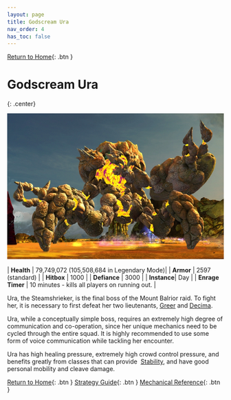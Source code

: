```yaml
---
layout: page
title: Godscream Ura
nav_order: 4
has_toc: false
---
```


[Return to Home](../index.html){: .btn }

# Godscream Ura
{: .center}

<img src="../images/ura.webp" />

| **Health** | 79,749,072 (105,508,684 in Legendary Mode)|
| **Armor** |  2597 (standard) |
| **Hitbox** | 1000 |
| **Defiance** | 3000 |
| **Instance**| Day |
| **Enrage Timer** | 10 minutes - kills all players on running out. |

Ura, the Steamshrieker, is the final boss of the Mount Balrior raid. To fight her, it is necessary to first defeat her two lieutenants, [Greer](../greer/overview.html) and [Decima](../decima/overview.html).

Ura, while a conceptually simple boss, requires an extremely high degree of communication and co-operation, since her unique mechanics need to be cycled through the entire squad. It is highly recommended to use some form of voice communication while tackling her encounter.

Ura has high healing pressure, extremely high crowd control pressure, and benefits greatly from classes that can provide <img class="inline stability"> [Stability](https://wiki.guildwars2.com/Stability), and have good personal mobility and cleave damage.

[Return to Home](../index.html){: .btn } [Strategy Guide](./example-strategy.html){: .btn } [Mechanical Reference](./mechanics.html){: .btn }